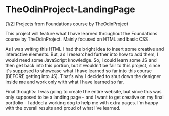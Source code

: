 # TheOdinProject-LandingPage
[1/2] Projects from Foundations course by TheOdinProject

This project will feature what I have learned throughout the Foundations course by TheOdinProject.
Mainly focused on HTML and basic CSS.

As I was writing this HTML I had the bright idea to insert some creative and interactive elements. But, as I researched further into how to add them, I would need some JavaScript knowledge.
So, I could learn some JS and then get back into this portion, but it wouldn't be fair to this project, since it's supposed to showcase what I have learned so far into this course (BEFORE getting into JS). That's why I decided to shut down the designer inside me and work only with what I have learned so far.

Final thoughts: I was going to create the entire website, but since this was only supposed to be a landing page - and I want to get creative on my final portfolio - I added a working dog to help me with extra pages. I'm happy with the overall results and proud of what I've learned.